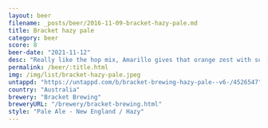 ```yaml
---
layout: beer
filename: _posts/beer/2016-11-09-bracket-hazy-pale.md
title: Bracket hazy pale
category: beer
score: 8
beer-date: "2021-11-12"
desc: "Really like the hop mix, Amarillo gives that orange zest with some citrus from the citra. Smell is fantastic"
permalink: /beer/:title.html
img: /img/list/bracket-hazy-pale.jpeg
untappd: "https://untappd.com/b/bracket-brewing-hazy-pale--v6-/4526547"
country: "Australia"
brewery: "Bracket Brewing"
breweryURL: "/brewery/bracket-brewing.html"
style: "Pale Ale - New England / Hazy"
---
```

